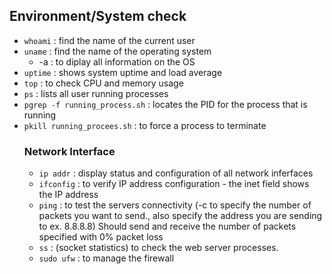 ## Environment/System check
- `whoami` : find the name of the current user
- `uname` : find the name of the operating system
  - -a : to diplay all information on the OS
- `uptime` : shows system uptime and load average
- `top` : to check CPU and memory usage
- `ps` : lists all user running processes
- `pgrep -f running_process.sh` : locates the PID for the process that is running
- `pkill running_procees.sh` : to force a process to terminate
  ### Network Interface
    -  `ip addr` : display status and configuration of all network inferfaces
    -  `ifconfig` : to verify IP address configuration
      - the inet field shows the IP address
    - `ping` : to test the servers connectivity (-c to specify the number of packets you want to send., also specify the address you are sending to ex.             8.8.8.8) Should send and receive  the number of packets specified with 0% packet loss
    - `ss` : (socket statistics) to check the web server processes.
    - `sudo ufw` : to manage the firewall

